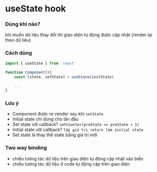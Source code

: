 # useState hook

### Dùng khi nào?
khi muốn dữ liệu thay đổi thì giao diện tự động được cập nhật
(render lại theo dữ liệu)

### Cách dùng

```jsx
import { useState } from 'react'

function Component(){
    const [state, setState] = useState(initState)

    ...
}
```

### Lưu ý
- Component được re-render sau khi `setState`
- Initial state chỉ dùng cho lần đầu
- Set state với callback? `setCounter(preState => preState + 1)`
- Initial state với callback? `lấy giá trị return làm initial state`
- Set state là thay thế state bằng giá trị mới

### Two way binding
- chiều tương tác dữ liệu trên giao diện tự động cập nhật vào biến
- chiều tương tác dữ liệu ở code tự động cập trên giao diện